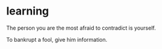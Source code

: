 # learning
The person you are the most afraid to contradict is yourself.

To bankrupt a fool, give him information.
